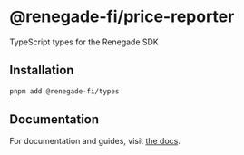 # @renegade-fi/price-reporter

TypeScript types for the Renegade SDK

## Installation

```bash
pnpm add @renegade-fi/types
```

## Documentation

For documentation and guides, visit [the docs](https://docs.renegade.fi/technical-reference/typescript-sdk).